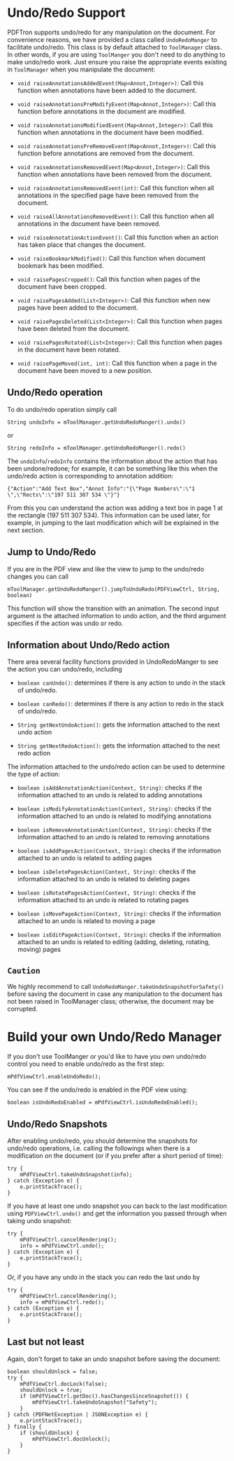 # Undo/Redo Support 

PDFTron supports undo/redo for any manipulation on the document. For convenience reasons, we have provided a class called `UndoRedoManger` to facilitate undo/redo. This class is by default attached to `ToolManager` class. In other words, if you are using `ToolManger` you don't need to do anything to make undo/redo work. Just ensure you raise the appropriate events existing in `ToolManager` when you manipulate the document:

- `void raiseAnnotationsAddedEvent(Map<Annot,Integer>)`: Call this function when annotations have been added to the document.

- `void raiseAnnotationsPreModifyEvent(Map<Annot,Integer>)`: Call this function before annotations in the document are modified.

- `void raiseAnnotationsModifiedEvent(Map<Annot,Integer>)`: Call this function when annotations in the document have been modified.

- `void raiseAnnotationsPreRemoveEvent(Map<Annot,Integer>)`: Call this function before annotations are removed from the document.

- `void raiseAnnotationsRemovedEvent(Map<Annot,Integer>)`: Call this function when annotations have been removed from the document.

- `void raiseAnnotationsRemovedEvent(int)`: Call this function when all annotations in the specified page have been removed from the document.

- `void raiseAllAnnotationsRemovedEvent()`: Call this function when all annotations in the document have been removed.

- `void raiseAnnotationActionEvent()`: Call this function when an action has taken place that changes the document.

- `void raiseBookmarkModified()`: Call this function when document bookmark has been modified.

- `void raisePagesCropped()`: Call this function when pages of the document have been cropped.

- `void raisePagesAdded(List<Integer>)`: Call this function when new pages have been added to the document.

- `void raisePagesDeleted(List<Integer>)`: Call this function when pages have been deleted from the document.

- `void raisePagesRotated(List<Integer>)`: Call this function when pages in the document have been rotated.

- `void raisePageMoved(int, int)`: Call this function when a page in the document have been moved to a new position.

## Undo/Redo operation

To do undo/redo operation simply call

``` android
String undoInfo = mToolManager.getUndoRedoManger().undo()
```
or
``` android
String redoInfo = mToolManager.getUndoRedoManger().redo()
```
The `undoInfo`/`redoInfo` contains the information about the action that has been undone/redone; for example, it can be something like this when the undo/redo action is corresponding to annotation addition:

`{"Action":"Add Text Box","Annot Info":"{\"Page Numbers\":\"1 \",\"Rects\":\"197 511 307 534 \"}"}`

From this you can understand the action was adding a text box in page 1 at the rectangle (197 511 307 534). This information can be used later, for example, in jumping to the last modification which will be explained in the next section.

## Jump to Undo/Redo
If you are in the PDF view and like the view to jump to the undo/redo changes you can call
``` android
mToolManager.getUndoRedoManger().jumpToUndoRedo(PDFViewCtrl, String, boolean)
```
This function will show the transition with an animation. The second input argument is the attached information to undo action, and the third argument specifies if the action was undo or redo.

## Information about Undo/Redo action
There area several facility functions provided in UndoRedoManger to see the action you can undo/redo, including

- `boolean canUndo()`: determines if there is any action to undo in the stack of undo/redo.

- `boolean canRedo()`: determines if there is any action to redo in the stack of undo/redo.

- `String getNextUndoAction()`: gets the information attached to the next undo action

- `String getNextRedoAction()`: gets the information attached to the next redo action

The information attached to the undo/redo action can be used to determine the type of action:

- `boolean isAddAnnotationAction(Context, String)`: checks if the information attached to an undo is related to adding annotations

- `boolean isModifyAnnotationAction(Context, String)`: checks if the information attached to an undo is related to modifying annotations

- `boolean isRemoveAnnotationAction(Context, String)`: checks if the information attached to an undo is related to removing annotations

- `boolean isAddPagesAction(Context, String)`: checks if the information attached to an undo is related to adding pages

- `boolean isDeletePagesAction(Context, String)`: checks if the information attached to an undo is related to deleting pages

- `boolean isRotatePagesAction(Context, String)`: checks if the information attached to an undo is related to rotating pages

- `boolean isMovePageAction(Context, String)`: checks if the information attached to an undo is related to moving a page

- `boolean isEditPageAction(Context, String)`: checks if the information attached to an undo is related to editing (adding, deleting, rotating, moving) pages

## `Caution`
We highly recommend to call `UndoRedoManger.takeUndoSnapshotForSafety()` before saving the document in case any manipulation to the document has not been raised in ToolManager class; otherwise, the document may be corrupted.

# Build your own Undo/Redo Manager
If you don't use ToolManger or you'd like to have you own undo/redo control you need to enable undo/redo as the first step:
``` android
mPdfViewCtrl.enableUndoRedo();
```
You can see if the undo/redo is enabled in the PDF view using:
``` android
boolean isUndoRedoEnabled = mPdfViewCtrl.isUndoRedoEnabled();
```

## Undo/Redo Snapshots
After enabling undo/redo, you should determine the snapshots for undo/redo operations, i.e. calling the followings when there is a modification on the document (or if you prefer after a short period of time):

``` android
try {
    mPdfViewCtrl.takeUndoSnapshot(info);
} catch (Exception e) {
    e.printStackTrace();
}
```

If you have at least one undo snapshot you can back to the last modification using `PDFViewCtrl.undo()` and get the information you passed through when taking undo snapshot:

``` android
try {
    mPdfViewCtrl.cancelRendering();
    info = mPdfViewCtrl.undo();
} catch (Exception e) {
    e.printStackTrace();
}
```

Or, if you have any undo in the stack you can redo the last undo by

``` android
try {
    mPdfViewCtrl.cancelRendering();
    info = mPdfViewCtrl.redo();
} catch (Exception e) {
    e.printStackTrace();
}
```

## Last but not least
Again, don't forget to take an undo snapshot before saving the document:

``` android
boolean shouldUnlock = false;
try {
    mPdfViewCtrl.docLock(false);
    shouldUnlock = true;
    if (mPdfViewCtrl.getDoc().hasChangesSinceSnapshot()) {
        mPdfViewCtrl.takeUndoSnapshot("Safety");
    }
} catch (PDFNetException | JSONException e) {
    e.printStackTrace();
} finally {
    if (shouldUnlock) {
        mPdfViewCtrl.docUnlock();
    }
}
```
